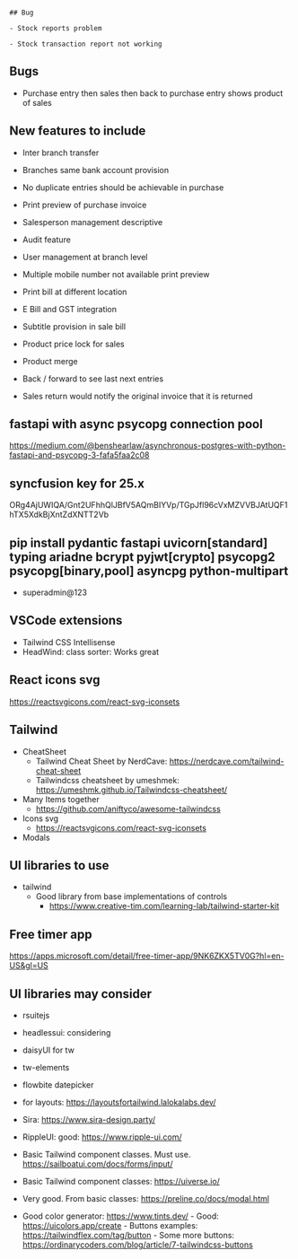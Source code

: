 																									## Bug
																									- Stock reports problem
																									- Stock transaction report not working
## Bugs
- Purchase entry then sales then back to purchase entry shows product of sales
## New features to include
- Inter branch transfer
- Branches same bank account provision

- No duplicate entries should be achievable in purchase
- Print preview of purchase invoice
- Salesperson management descriptive
- Audit feature
- User management at branch level
- Multiple mobile number not available print preview
- Print bill at different location
- E Bill and GST integration
- Subtitle provision in sale bill
- Product price lock for sales
- Product merge
- Back / forward to see last next entries
- Sales return would notify the original invoice that it is returned
## fastapi with async psycopg connection pool
https://medium.com/@benshearlaw/asynchronous-postgres-with-python-fastapi-and-psycopg-3-fafa5faa2c08

## syncfusion key for 25.x
ORg4AjUWIQA/Gnt2UFhhQlJBfV5AQmBIYVp/TGpJfl96cVxMZVVBJAtUQF1hTX5XdkBjXntZdXNTT2Vb

## pip install pydantic fastapi uvicorn[standard] typing ariadne bcrypt pyjwt[crypto] psycopg2 psycopg[binary,pool] asyncpg python-multipart
- superadmin@123
## VSCode extensions
- Tailwind CSS Intellisense
- HeadWind: class sorter: Works great

## React icons svg
https://reactsvgicons.com/react-svg-iconsets

## Tailwind 
- CheatSheet
	- Tailwind Cheat Sheet by NerdCave: https://nerdcave.com/tailwind-cheat-sheet
	- Tailwindcss cheatsheet by umeshmek: https://umeshmk.github.io/Tailwindcss-cheatsheet/
- Many Items together
	- https://github.com/aniftyco/awesome-tailwindcss
- Icons svg
	- https://reactsvgicons.com/react-svg-iconsets
- Modals
	
## UI libraries to use
- tailwind
	- Good library from base implementations of controls
		- https://www.creative-tim.com/learning-lab/tailwind-starter-kit

## Free timer app
https://apps.microsoft.com/detail/free-timer-app/9NK6ZKX5TV0G?hl=en-US&gl=US
	

## UI libraries may consider
- rsuitejs
- headlessui: considering
- daisyUI for tw
- tw-elements
- flowbite datepicker
- for layouts: https://layoutsfortailwind.lalokalabs.dev/
- Sira: https://www.sira-design.party/
- RippleUI: good: https://www.ripple-ui.com/
- Basic Tailwind component classes. Must use. https://sailboatui.com/docs/forms/input/
- Basic Tailwind component classes: https://uiverse.io/
- Very good. From basic classes: https://preline.co/docs/modal.html

- Good color generator: https://www.tints.dev/
		- Good: https://uicolors.app/create
		- Buttons examples: https://tailwindflex.com/tag/button
		- Some more buttons: https://ordinarycoders.com/blog/article/7-tailwindcss-buttons